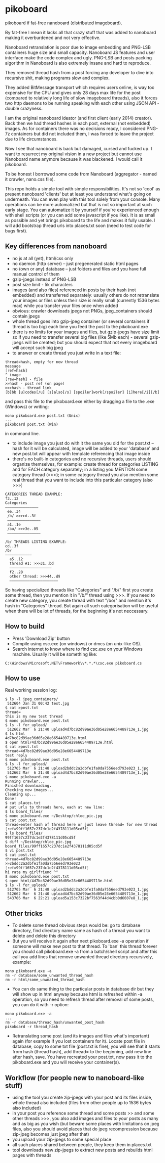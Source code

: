 # pikoboard
pikoboard if fat-free nanoboard (distributed imageboard).

By fat-free I mean it lacks all that crazy stuff that was added to nanoboard making it overburdened and not very effective. 

Nanoboard retranslation is poor due to image embedding and PNG-LSB containers huge size and small capacity. Nanoboard JS features and user interface make the code complex and ugly. PNG-LSB and posts packing algorithm in Nanoboard is also extremely insane and hard to reproduce. 

They removed thread hash from a post forcing any developer to dive into recursive shit, making programs slow and complex. 

They added BitMessage transport which requires users online, is way too expensive for the CPU and gives only 28 days max life for the post (compared to relatively long life of slow imageboard threads), also it forces two http daemons to be running speaking with each other using JSON API - double crazyness.

I am the original nanoboard ideator (and first client (early 2014) creator). Back then we had thread hashes in each post, external (not embedded) images. As for containers there was no decisions ready, I considered PNG-7z containers but did not included them, I was forced to leave the project due to life circumstances. 

Now I see that nanoboard is back but damaged, cursed and fucked up. I want to resurrect my original vision in a new project but cannot use Nanoboard name anymore because it was blackened. I would call it pikoboard.

To be honest I borrowed some code from Nanoboard (aggregator - named it crawler, nano.css file).

This repo holds a simple tool with simple responsibilities. It's not so 'cool' as present nanoboard 'clients' but at least you understand what's going on underneath. You can even play with this tool solely from your console. Many operations can be more automatized but that is not so important at such early stage. You can automatize it by yourself if you're experienced enough with shell scripts (or you can add some javascript if you like). It is as small as possible and yet brings pikoboard to the life and makes it fully usable. I will add bootstrap thread urls into places.txt soon (need to test code for bugs first).

## Key differences from nanoboard
* no js at all (yet), html/css only
* no daemon (http server) – just pregenerated static html pages
* no (own or any) database – just folders and files and you have full manual control of them
* gzip-jpegs instead of PNG-LSB
* post size limit - 5k characters
* images (and also files) referenced in posts by their hash (not embedded) and transferred separately: usually others do not retranslate your images or files unless their size is really small (currently 1536 bytes max) while you transfer your files once when added
* obvious: crawler downloads jpegs not PNGs, jpeg_containers should contain jpegs
* whole thread goes into gzip-jpeg container (or several containers if thread is too big) each time you feed the post to the pikoboard.exe
* there is no limits for your images and files, but gzip-jpegs have size limit so if you need to transfer several big files (like 5Mb each) - several gzip-jpegs will be created; but you should expect that not every imageboard will accept such big jpeg
* to answer or create thread you just write in a text file:
```
thread=hash, empty for new thread
message
[ref=hash] 
^ image
[raw=hash] - file
>>hash - post ref (on page)
>>>hash - thread link
[b]bb [u]codes[/u] [s]also[/s] [spoiler]work[/spoiler] [i]here[/i][/b]
```
and pass this file to the pikoboard.exe either by dragging a file to the .exe (Windows) or writing:
```
mono pikoboard.exe post.txt (Unix)
---
pikoboard post.txt (Win)
```
in command line.
* to include image you just do with it the same you did for the post.txt – hash for it will be calculated, image will be added to your 'database' and new post.txt will appear with template referencing that image inside
* there's no built-in categories and no recursive threads, users should organize themselves, for example: create thread for categories LISTING and for EACH category separately; in a listing you MENTION some category thread (>>>); in some category thread you also mention some real thread that you want to include into this particular category (also >>>)
```
CATEGORIES THREAD EXAMPLE:
f3..12
Categories
–––––––––––––––
 ee..34
 /b/ >>>cd..3f
 –––––––––––––––
 a1..1e
 /au/ >>>3e..05
 –––––––––––––––

/b/ THREADS LISTING EXAMPLE:
cd..3f
/b/
––––––––––––
  a5..12
  thread #1: >>>31..bd
  –––––––––––––––––––
  f2..28
  other thread: >>>44..d9
  ––––––––––––––––––––––
```
So having specialized threads like "Categories" and "/b/" first you create some thread, then you mention it in "/b/" thread using >>>. If you need to create new category, you create thread with text "/bo/" and mention it's hash in "Categories" thread. But again all such categorisation will be useful when there will be lot of threads, for the beginning it's not neccessary.

## How to build
* Press 'Download Zip' button
* Compile using csc.exe (on windows) or dmcs (on unix-like OS).
* Search internet to know where to find csc.exe on your Windows machine. Usually it will be something like:
```
C:\Windows\Microsoft.NET\Framework\v*.*.*\csc.exe pikoboard.cs
```

## How to use

Real working session log:
```
$ ls -l jpeg_containers/
 512604 Jan 31 00:42 test.jpg
$ cat >post.txt
thread=
this is my new test thread
$ mono pikoboard.exe post.txt 
$ ls -l for_upload/
 512662 Mar  6 21:40 upload4d7bc82d99ae36d05e28e6654489713e_1.jpg
$ ls html
4d7bc82d99ae36d05e28e6654489713e.html
$ open html/4d7bc82d99ae36d05e28e6654489713e.html 
$ cat >post.txt
thread=4d7bc82d99ae36d05e28e6654489713e
test reply
$ mono pikoboard.exe post.txt 
$ ls -l for_upload/
 512705 Mar  6 21:48 upload2bddc2a2dbfe1fa0da7556eed793e023_1.jpg
 512662 Mar  6 21:40 upload4d7bc82d99ae36d05e28e6654489713e_1.jpg
$ mono pikoboard.exe -a
Running crawler...
Finished downloading.
Checking new images...
Cleaning up...
Done!
$ cat places.txt 
# put urls to threads here, each at new line:
$ ls board_files/
$ mono pikoboard.exe ~/Desktop/chloe_pic.jpg 
$ cat post.txt 
thread=enter hash of thread here or just leave thread= for new thread
[ref=99ff1657c237dc1e2f4378111d05cd5f]
$ ls board_files/
99ff1657c237dc1e2f4378111d05cd5f
$ diff ~/Desktop/chloe_pic.jpg board_files/99ff1657c237dc1e2f4378111d05cd5f 
$ vi post.txt
$ cat post.txt
thread=4d7bc82d99ae36d05e28e6654489713e
>>2bddc2a2dbfe1fa0da7556eed793e023
[ref=99ff1657c237dc1e2f4378111d05cd5f]
hi rate my girlfriend ^^
$ mono pikoboard.exe post.txt 
$ open html/4d7bc82d99ae36d05e28e6654489713e.html
$ ls -l for_upload/
 512705 Mar  6 21:48 upload2bddc2a2dbfe1fa0da7556eed793e023_1.jpg
 512662 Mar  6 21:40 upload4d7bc82d99ae36d05e28e6654489713e_1.jpg
 543706 Mar  6 22:21 upload5a153c7322bf7563f44d4cbb0d6607e8_1.jpg
 ```

## Other tricks
* To delete some thread obvious steps would be: go to database directory, find directory name same as hash of a thread you want to delete and delete this directory
* But you will receive it again after next pikoboard.exe -a operation if someone will make new post to that thread. To 'ban' this thread forever you should call pikoboard.exe -a from a batch/shell script and after this call you add lines that remove unwanted thread directory recursively, example:
```
mono pikoboard.exe -a
rm -r database/some_unwanted_thread_hash
rm -r html/some_unwnated_thread_hash
```
* You can do same thing to the particular posts in database dir but they will show up in html anyway because html is refreshed within -a operation, so you need to refresh thread after removal of some posts, you can do it with -r option:
```
mono pikoboard.exe -a
...
rm -r database/thread_hash/unwanted_post_hash
pikoboard -r thread_hash
```
* Retranslating some post (and its images and files what's important) again (for example if you lost containers for it). Locate post file in database, copy to some txt file (post.txt is fine), you will see that it starts from hash (thread hash), add thread= to the beginning, add new line after hash, save. You have recreated your post.txt, now pass it to the pikoboard.exe and you will receive your container(s).

## Workflow (for people new to nanoboard-like stuff)
* using the tool you create zip-jpegs with your post and its files inside, whole thread also included (files from other people up to 1536 bytes also included)
* in your post you reference some thread and some posts >> and some other threads >>>, you also add images and files to your posts as many and as big as you wish (but beware some places with limitations on jpeg files, also you should avoid places that do jpeg recompression because zip-jpeg becomes just jpeg after that)
* you upload your zip-jpegs to some special place
* all such places shared between people, they keep them in places.txt
* tool downloads new zip-jpegs to extract new posts and rebuilds html pages with threads
